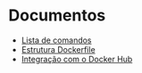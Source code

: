 # Documentos

- [Lista de comandos](comandos.md)
- [Estrutura Dockerfile](estrutura_dockerfile.md)
- [Integração com o Docker Hub](integracao_dockerhub.md)
